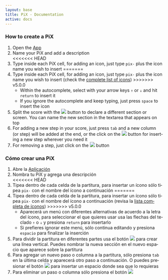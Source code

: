 ```yaml
---
layout: base
title: PiX - Documentation
active: docs
---
```


<div class='row'>
    <div lang='en' class='col-sm-6'>
        <h3>How to create a PiX</h3>
        <ol>
        	<li>Open the <a href='{{ site.baseurl }}/pages/app'>App</a></li>
        	<li>Name your PiX and add a description</li>
<<<<<<< HEAD
        	<li>Type inside each PiX cell, for adding an icon, just type <code>pix-</code> plus the icon name you wish to insert
=======
        	<li>Type inside each PiX cell, for adding an icon, just type <code>pix-</code> plus the icon name you wish to insert (check the <a href='http://eadpucv.github.io/pixograms/'>complete list of icons</a>)
>>>>>>> v5.0.0
				<ul>
					<li>Within the autocomplete, select with your arrow keys <code>↑</code> or <code>↓</code> and hit <code>return</code> to insert it</li>
					<li>If you ignore the autocomplete and keep typing, just press <code>space</code> to insert the icon</li>
				</ul>
        	</li>
        	<li>Split the score with the <a href="#" class="btn btn-tools tool-split" title="split score"><img src='{{ site.baseurl }}/img/tool_split.svg'></a> button to declare a different section or screen. You can name the new section in the textarea that appears on top</li>
        	<li>For adding a new step in your score, just press <code>tab</code> and a new column (or step) will be added at the end, or the click on the <a href="#" class="btn btn-tools tool-add" title="add step"><img src='{{ site.baseurl }}/img/tool_add.svg'></a> button for inserting a new step wherever you need it</li>
        	<li>For removing a step, just click on the <a href="#" class="btn btn-tools tool-remove" title="remove step"><img src='{{ site.baseurl }}/img/tool_remove.svg'></a> button</li>
        </ol>
    </div>
    <div lang='es' class='col-sm-6'>
        <h3>Cómo crear una PiX</h3>
        <ol>
        	<li>Abre la <a href='{{ site.baseurl }}/pages/app'>Aplicación</a></li>
        	<li>Nombra tu PiX y agrega una descripción</li>
<<<<<<< HEAD
        	<li>Tipea dentro de cada celda de la partitura, para insertar un ícono sólo tipea <code>pix-</code> con el nombre del ícono a continuación
=======
        	<li>Tipea dentro de cada celda de la partitura, para insertar un ícono sólo tipea <code>pix-</code> con el nombre del ícono a continuación (revisa la <a href='http://eadpucv.github.io/pixograms/'>lista completa de íconos</a>)
>>>>>>> v5.0.0
				<ul>
					<li>Aparecerá un menú con diferentes alternativas de acuerdo a la letra del ícono, para seleccionar el que quieres usar usa las flechas del teclado <code>↑</code> o <code>↓</code> y presiona <code>return</code> para insertarlo</li>
					<li>Si prefieres ignorar este menú, sólo continua editando y presiona <code>espacio</code> para finalizar la inserción</li>
				</ul>
        	</li>
        	<li>Para dividir la partitura en diferentes partes usa el botón <a href="#" class="btn btn-tools tool-split" title="split score"><img src='{{ site.baseurl }}/img/tool_split.svg'></a> para crear una línea vertical. Puedes nombrar la nueva sección en el nuevo espacio que aparece sobre la partitura</li>
        	<li>Para agregar un nuevo paso o columna a la partitura, sólo presiona <code>tab</code> en la última celda y aparecerá otro paso a continuación. O puedes presionar el botón <a href="#" class="btn btn-tools tool-add" title="add step"><img src='{{ site.baseurl }}/img/tool_add.svg'></a> para insertar un espacio donde sea que lo requieras</li>
        	<li>Para eliminar un paso o columna sólo presiona el botón <a href="#" class="btn btn-tools tool-remove" title="remove step"><img src='{{ site.baseurl }}/img/tool_remove.svg'></a></li>
        </ol>
    </div>
</div>